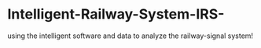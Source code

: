 # Intelligent-Railway-System-IRS-
using the intelligent software and data to analyze the railway-signal system!
